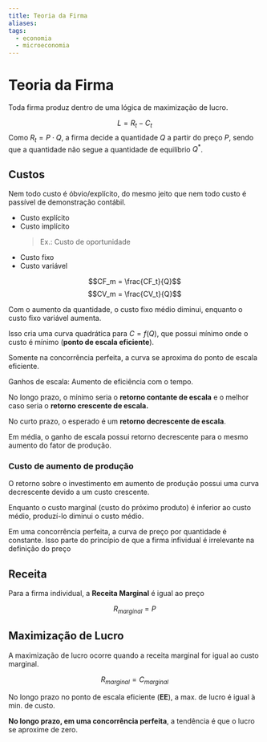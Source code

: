 ```yaml
---
title: Teoria da Firma
aliases: 
tags:
  - economia
  - microeconomia
---
```

# Teoria da Firma

Toda firma produz dentro de uma lógica de maximização de lucro.

$$L = R_t - C_t$$
Como $R_t = P \cdot Q$, a firma decide a quantidade $Q$ a partir do preço $P$, sendo que a quantidade não segue a quantidade de equilíbrio $Q^*$.

## Custos

Nem todo custo é óbvio/explícito, do mesmo jeito que nem todo custo é passível de demonstração contábil.

- Custo explícito
- Custo implícito
  > Ex.: Custo de oportunidade
- Custo fixo
- Custo variável

$$CF_m = \frac{CF_t}{Q}$$$$CV_m = \frac{CV_t}{Q}$$

Com o aumento da quantidade, o custo fixo médio diminui, enquanto o custo fixo variável aumenta.

Isso cria uma curva quadrática para $C = f(Q)$, que possui mínimo onde o custo é mínimo (**ponto de escala eficiente**).

Somente na concorrência perfeita, a curva se aproxima do ponto de escala eficiente.

Ganhos de escala: Aumento de eficiência com o tempo.

No longo prazo, o mínimo seria o **retorno contante de escala** e o melhor caso seria o **retorno crescente de escala.**

No curto prazo, o esperado é um **retorno decrescente de escala**.

Em média, o ganho de escala possui retorno decrescente para o mesmo aumento do fator de produção.

### Custo de aumento de produção

O retorno sobre o investimento em aumento de produção possui uma curva decrescente devido a um custo crescente.

Enquanto o custo marginal (custo do próximo produto) é inferior ao custo médio, produzí-lo diminui o custo médio. 

Em uma concorrência perfeita, a curva de preço por quantidade é constante. Isso parte do princípio de que a firma infividual é irrelevante na definição do preço

## Receita

Para a firma individual, a **Receita Marginal** é igual ao preço

$$R_{marginal} = P$$

## Maximização de Lucro

A maximização de lucro ocorre quando a receita marginal for igual ao custo marginal.

$$R_{marginal} = C_{marginal}$$

No longo prazo no ponto de escala eficiente (**EE**), a max. de lucro é igual à min. de custo.

**No longo prazo, em uma concorrência perfeita**, a tendência é que o lucro se aproxime de zero.